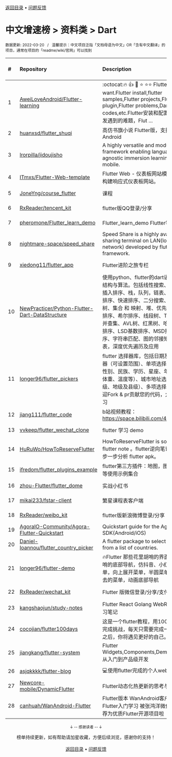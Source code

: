 <a href="https://gitee.com/GrowingGit/GitHub-Chinese-Top-Charts#github中文排行榜">返回目录</a> • <a href="/content/docs/feedback.md">问题反馈</a>

# 中文增速榜 > 资料类 > Dart
<sub>数据更新: 2022-03-20&nbsp;&nbsp;&nbsp;/&nbsp;&nbsp;&nbsp;温馨提示：中文项目泛指「文档母语为中文」OR「含有中文翻译」的项目，通常在项目的「readme/wiki/官网」可以找到</sub>

|#|Repository|Description|Stars|Average daily growth|Updated|
|:-|:-|:-|:-|:-|:-|
|1|[AweiLoveAndroid/Flutter-learning](https://github.com/AweiLoveAndroid/Flutter-learning)|:octocat::fire: :+1:  :star2:  :star: :star::star: Flutter all you want.Flutter install,flutter samples,Flutter projects,Flutter plugin,Flutter problems,Dart codes,etc.Flutter安装和配置，Flutter开发遇到的难题，Flut ...|4990|4|2022-02-12|
|2|[huanxsd/flutter_shuqi](https://github.com/huanxsd/flutter_shuqi)|高仿书旗小说 Flutter版，支持iOS、Android|2344|2|2021-12-03|
|3|[lrorpilla/jidoujisho](https://github.com/lrorpilla/jidoujisho)|A highly versatile and modular framework enabling language-agnostic immersion learning on mobile.|251|1|2022-02-05|
|4|[ITmxs/Flutter-Web-template](https://github.com/ITmxs/Flutter-Web-template)|Flutter Web - 仪表板网站模板教你如何构建响应式仪表板网站。|6|0|2022-02-09|
|5|[JoneYng/course_flutter](https://github.com/JoneYng/course_flutter)|课程|6|0|2021-12-23|
|6|[RxReader/tencent_kit](https://github.com/RxReader/tencent_kit)|flutter版QQ登录/分享|173|0|2022-02-10|
|7|[pheromone/Flutter_learn_demo](https://github.com/pheromone/Flutter_learn_demo)|Flutter_learn_demo  Flutter学习历程|108|0|2022-03-17|
|8|[nightmare-space/speed_share](https://github.com/nightmare-space/speed_share)|Speed Share is a highly available file sharing terminal on LAN(local area network) developed by flutter framework.|99|0|2022-03-17|
|9|[xiedong11/flutter_app](https://github.com/xiedong11/flutter_app)|Flutter进阶之旅专栏|77|0|2022-01-27|
|10|[NewPracticer/Python-Flutter-Dart-DataStructure](https://github.com/NewPracticer/Python-Flutter-Dart-DataStructure)|使用python、flutter的dart语言重写数据结构与算法。包括线性搜索、选择排序、插入排序、栈，队列，链表、递归、归并排序、快速排序、二分搜索、二分搜索树、集合 和 映射、堆、优先队列、冒泡排序、希尔排序、线段树、Trie字典树、并查集、AVL树、红黑树、哈希表、计数排序、LSD基数排序、MSD排序，桶排序、字符串匹配、图的邻接矩阵、邻接表，深度优先遍历及应用|66|0|2022-03-18|
|11|[longer96/flutter_pickers](https://github.com/longer96/flutter_pickers)|flutter 选择器库，包括日期及时间选择器（可设置范围）、单项选择器（可用于性别、民族、学历、星座、年龄、身高、体重、温度等）、城市地址选择器（分省级、地级及县级）、多项选择器等…… 欢迎Fork & pr贡献您的代码，大家共同学习|153|0|2022-02-03|
|12|[jiang111/flutter_code](https://github.com/jiang111/flutter_code)|b站视频教程： https://space.bilibili.com/480410119/ |252|0|2021-10-25|
|13|[vvkeep/flutter_wechat_clone](https://github.com/vvkeep/flutter_wechat_clone)|flutter 学习 demo|218|0|2021-09-24|
|14|[HuRuWo/HowToReserveFlutter](https://github.com/HuRuWo/HowToReserveFlutter)|HowToReserveFlutter is some  reverse flutter note 。flutter逆向笔记，如何一步一步分析 flutter apk。|21|0|2022-02-24|
|15|[ifredom/flutter_plugins_example](https://github.com/ifredom/flutter_plugins_example)|flutter第三方插件：地图，图表，蓝牙，等使用示例集合|7|0|2022-01-20|
|16|[zhou-Flutter/flutter_dome](https://github.com/zhou-Flutter/flutter_dome)|实战小红书|6|0|2021-10-31|
|17|[mikai233/fstar-client](https://github.com/mikai233/fstar-client)|繁星课程表客户端|16|0|2022-01-02|
|18|[RxReader/weibo_kit](https://github.com/RxReader/weibo_kit)|flutter版新浪微博登录/分享|84|0|2022-02-10|
|19|[AgoraIO-Community/Agora-Flutter-Quickstart](https://github.com/AgoraIO-Community/Agora-Flutter-Quickstart)|Quickstart guide for the Agora Flutter SDK(Android/iOS)|492|0|2021-10-14|
|20|[Daniel-Ioannou/flutter_country_picker](https://github.com/Daniel-Ioannou/flutter_country_picker)|A flutter package to select a country from a list of countries.|40|0|2022-03-12|
|21|[longer96/flutter-demo](https://github.com/longer96/flutter-demo)|🔥Flutter 那些花里胡哨的界面🔥，花里胡哨的底部导航，仿抖音、小红书底部菜单，向上展开菜单，半圆菜单，中间凹进去的菜单，动画底部导航|82|0|2021-10-14|
|22|[RxReader/wechat_kit](https://github.com/RxReader/wechat_kit)|Flutter 版微信登录/分享/支付 SDK|510|0|2022-03-07|
|23|[kangshaojun/study-notes](https://github.com/kangshaojun/study-notes)|Flutter React Golang WebRTC等技术学习笔记|6|0|2022-01-30|
|24|[cocojian/flutter100days](https://github.com/cocojian/flutter100days)|这是一个flutter教程，用100天的时间来完成挑战，每天只需要完成一课，100天之后，你将遇见更好的自己。|8|0|2021-11-24|
|25|[jiangkang/flutter-system](https://github.com/jiangkang/flutter-system)|Flutter Widgets,Components,Demos,Pages:从入门到产品级开发|25|0|2021-12-25|
|26|[asjqkkkk/flutter-blog](https://github.com/asjqkkkk/flutter-blog)|💻使用flutter完成的个人web博客.|46|0|2022-02-04|
|27|[Newcore-mobile/DynamicFlutter](https://github.com/Newcore-mobile/DynamicFlutter)|Flutter动态化热更新的思考与实践|148|0|2021-12-22|
|28|[canhuah/WanAndroid-Flutter](https://github.com/canhuah/WanAndroid-Flutter)|Flutter版本 WanAndroid客户端  适合Flutter入门学习 被张鸿洋微信公众号推荐为优质Flutter开源项目啦|609|0|2021-12-17|

<div align="center">
    <p><sub>↓ -- 感谢读者 -- ↓</sub></p>
    榜单持续更新，如有帮助请加星收藏，方便后续浏览，感谢你的支持！
</div>

<br/>

<div align="center"><a href="https://gitee.com/GrowingGit/GitHub-Chinese-Top-Charts#github中文排行榜">返回目录</a> • <a href="/content/docs/feedback.md">问题反馈</a></div>
